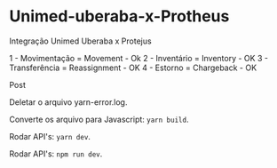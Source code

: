 # Unimed-uberaba-x-Protheus
Integração Unimed Uberaba x Protejus

1 - Movimentação = Movement - Ok
2 - Inventário = Inventory - OK
3 - Transferência = Reassignment - OK
4 - Estorno = Chargeback - OK

Post 


Deletar o arquivo yarn-error.log.

Converte os arquivo para Javascript: `yarn build`.

Rodar API's: `yarn dev`.

Rodar API's: `npm run dev`.